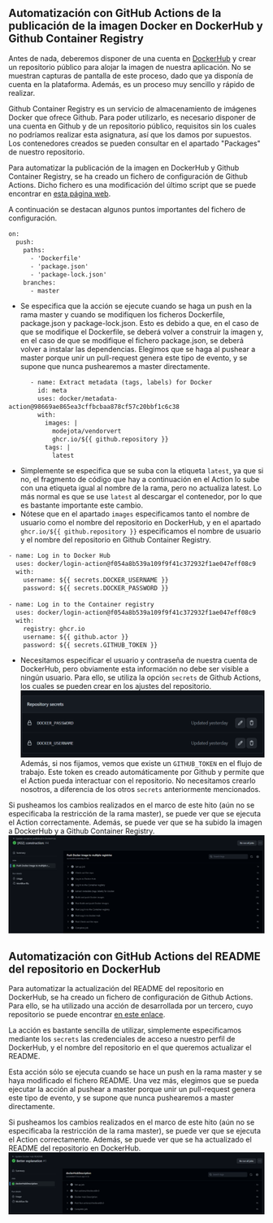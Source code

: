 ## Automatización con GitHub Actions de la publicación de la imagen Docker en DockerHub y Github Container Registry

Antes de nada, deberemos disponer de una cuenta en [DockerHub](https://hub.docker.com/) y crear un repositorio público para alojar la imagen de nuestra aplicación. No se muestran capturas de pantalla de este proceso, dado que ya disponía de cuenta en la plataforma. Además, es un proceso muy sencillo y rápido de realizar.

Github Container Registry es un servicio de almacenamiento de imágenes Docker que ofrece Github. Para poder utilizarlo, es necesario disponer de una cuenta en Github y de un repositorio público, requisitos sin los cuales no podríamos realizar esta asignatura, así que los damos por supuestos. Los contenedores creados se pueden consultar en el apartado "Packages" de nuestro repositorio.

Para automatizar la publicación de la imagen en DockerHub y Github Container Registry, se ha creado un fichero de configuración de Github Actions. Dicho fichero es una modificación del último script que se puede encontrar en [esta página web](https://docs.github.com/en/actions/publishing-packages/publishing-docker-images). 

A continuación se destacan algunos puntos importantes del fichero de configuración.
```
on:
  push:
    paths:
      - 'Dockerfile'
      - 'package.json'
      - 'package-lock.json'
    branches:
      - master
```
- Se especifica que la acción se ejecute cuando se haga un push en la rama master y cuando se modifiquen los ficheros Dockerfile, package.json y package-lock.json. Esto es debido a que, en el caso de que se modifique el Dockerfile, se deberá volver a construir la imagen y, en el caso de que se modifique el fichero package.json, se deberá volver a instalar las dependencias. Elegimos que se haga al pushear a master porque unir un pull-request genera este tipo de evento, y se supone que nunca pushearemos a master directamente.

```
      - name: Extract metadata (tags, labels) for Docker
        id: meta
        uses: docker/metadata-action@98669ae865ea3cffbcbaa878cf57c20bbf1c6c38
        with:
          images: |
            modejota/vendorvert
            ghcr.io/${{ github.repository }}
          tags: |
            latest
```
- Simplemente se especifica que se suba con la etiqueta ``latest``, ya que si no, el fragmento de código que hay a continuación en el Action lo sube con una etiqueta igual al nombre de la rama, pero no actualiza latest. Lo más normal es que se use ``latest`` al descargar el contenedor, por lo que es bastante importante este cambio. 
- Nótese que en el apartado ``images`` especificamos tanto el nombre de usuario como el nombre del repositorio en DockerHub, y en el apartado ``ghcr.io/${{ github.repository }}`` especificamos el nombre de usuario y el nombre del repositorio en Github Container Registry. 

```
- name: Log in to Docker Hub
  uses: docker/login-action@f054a8b539a109f9f41c372932f1ae047eff08c9
  with:
    username: ${{ secrets.DOCKER_USERNAME }}
    password: ${{ secrets.DOCKER_PASSWORD }}

- name: Log in to the Container registry
  uses: docker/login-action@f054a8b539a109f9f41c372932f1ae047eff08c9
  with:
    registry: ghcr.io
    username: ${{ github.actor }}
    password: ${{ secrets.GITHUB_TOKEN }}
```
- Necesitamos especificar el usuario y contraseña de nuestra cuenta de DockerHub, pero obviamente esta información no debe ser visible a ningún usuario. Para ello, se utiliza la opción ``secrets`` de Github Actions, los cuales se pueden crear en los ajustes del repositorio.
![secrets](imgs/repository_secrets.png)
Además, si nos fijamos, vemos que existe un ``GITHUB_TOKEN`` en el flujo de trabajo. Este token es creado automáticamente por Github y permite que el Action pueda interactuar con el repositorio. No necesitamos crearlo nosotros, a diferencia de los otros ``secrets`` anteriormente mencionados.

Si pusheamos los cambios realizados en el marco de este hito (aún no se especificaba la restricción de la rama master), se puede ver que se ejecuta el Action correctamente. Además, se puede ver que se ha subido la imagen a DockerHub y a Github Container Registry.
![Docker Update by Github Action](./imgs/GithubAction_docker_funciona.png)

<!-- Añadir las otras capturas de pantalla -->
 
## Automatización con GitHub Actions del README del repositorio en DockerHub

Para automatizar la actualización del README del repositorio en DockerHub, se ha creado un fichero de configuración de Github Actions. Para ello, se ha utilizado una acción de desarrollada por un tercero, cuyo repositorio se puede encontrar [en este enlace](https://github.com/peter-evans/dockerhub-descrip).

La acción es bastante sencilla de utilizar, simplemente especificamos mediante los ``secrets`` las credenciales de acceso a nuestro perfil de DockerHub, y el nombre del repositorio en el que queremos actualizar el README. 

Esta acción sólo se ejecuta cuando se hace un push en la rama master y se haya modificado el fichero README. Una vez más, elegimos que se pueda ejecutar la acción al pushear a master porque unir un pull-request genera este tipo de evento, y se supone que nunca pushearemos a master directamente.

Si pusheamos los cambios realizados en el marco de este hito (aún no se especificaba la restricción de la rama master), se puede ver que se ejecuta el Action correctamente. Además, se puede ver que se ha actualizado el README del repositorio en DockerHub. 
![Docker Update by Github Action](./imgs/GithubAction_README_funciona.png)

<!-- Añadir la otra imagen >